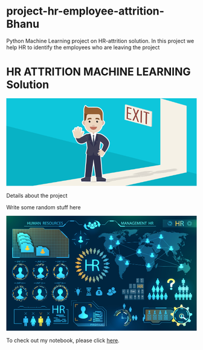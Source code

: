 # project-hr-employee-attrition-Bhanu
Python Machine Learning project on HR-attrition solution. In this project we help HR to identify the employees who are leaving the project


# HR ATTRITION MACHINE LEARNING  Solution

![enter image description here](https://github.com/bhanupgs/project-hr-employee-attrition-Bhanu/blob/main/Attrtion.png?raw=true)

Details about the project

Write some random stuff here

![enter image description here](https://github.com/bhanupgs/project-hr-employee-attrition-Bhanu/blob/main/hr-analytics-10.jpg?raw=true)



To check out my notebook, please click [here](https://github.com/bhanupgs/project-hr-employee-attrition-Bhanu/blob/main/HR_Analytics.ipynb).
